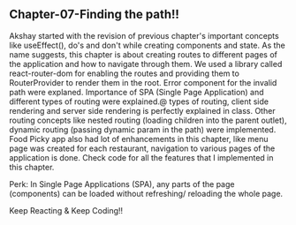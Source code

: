 ## Chapter-07-Finding the path!! 

Akshay started with the revision of previous chapter's important concepts like useEffect(), do's and don't while creating components and state. As the name suggests, this chapter is about creating routes to different pages of the application and how to navigate through them. We used a library called react-router-dom for enabling the routes and providing them to RouterProvider to render them in the root. Error component for the invalid path were explaned. Importance of SPA (Single Page Application) and different types of routing were explained.@ types of routing, client side rendering and server side rendering is perfectly explained in class. Other routing concepts like nested routing (loading children into the parent outlet), dynamic routing (passing dynamic param in the path) were implemented. Food Picky app also had lot of enhancements in this chapter, like menu page was created for each restaurant, navigation to various pages of the application is done. Check code for all the features that I implemented in this chapter.

Perk: In Single Page Applications (SPA), any parts of the page (components) can be loaded without refreshing/ reloading the whole page.

Keep Reacting & Keep Coding!!